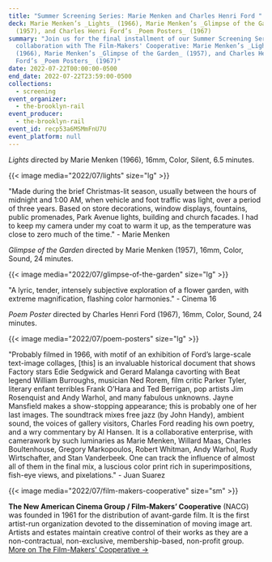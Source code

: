 ```yaml
---
title: "Summer Screening Series: Marie Menken and Charles Henri Ford "
deck: Marie Menken’s _Lights_ (1966), Marie Menken’s _Glimpse of the Garden_
  (1957), and Charles Henri Ford’s _Poem Posters_ (1967)
summary: "Join us for the final installment of our Summer Screening Series in
  collaboration with The Film-Makers' Cooperative: Marie Menken’s _Lights_
  (1966), Marie Menken’s _Glimpse of the Garden_ (1957), and Charles Henri
  Ford’s _Poem Posters_ (1967)"
date: 2022-07-22T00:00:00-0500
end_date: 2022-07-22T23:59:00-0500
collections:
  - screening
event_organizer:
  - the-brooklyn-rail
event_producer:
  - the-brooklyn-rail
event_id: recp53a6MSMmFnU7U
event_platform: null
---
```

*Lights* directed by Marie Menken (1966), 16mm, Color, Silent, 6.5 minutes.

{{< image media="2022/07/lights" size="lg" >}}

"Made during the brief Christmas-lit season, usually between the hours of midnight and 1:00 AM, when
vehicle and foot traffic was light, over a period of three years. Based on store decorations, window
displays, fountains, public promenades, Park Avenue lights, building and church facades. I had to keep
my camera under my coat to warm it up, as the temperature was close to zero much of the time."                       - Marie Menken

*Glimpse of the Garden* directed by Marie Menken (1957), 16mm, Color, Sound, 24 minutes.

{{< image media="2022/07/glimpse-of-the-garden" size="lg" >}}

"A lyric, tender, intensely subjective exploration of a flower garden, with extreme magnification,
flashing color harmonies." - Cinema 16

*Poem Poster* directed by Charles Henri Ford (1967), 16mm, Color, Sound, 24 minutes.

{{< image media="2022/07/poem-posters" size="lg" >}}

"Probably filmed in 1966, with motif of an exhibition of Ford’s large-scale text-image collages, \[this] is
an invaluable historical document that shows Factory stars Edie Sedgwick and Gerard Malanga
cavorting with Beat legend William Burroughs, musician Ned Rorem, film critic Parker Tyler, literary
enfant terribles Frank O’Hara and Ted Berrigan, pop artists Jim Rosenquist and Andy Warhol, and
many fabulous unknowns. Jayne Mansfield makes a show-stopping appearance; this is probably one
of her last images. The soundtrack mixes free jazz (by John Handy), ambient sound, the voices of
gallery visitors, Charles Ford reading his own poetry, and a wry commentary by Al Hansen. It is a
collaborative enterprise, with camerawork by such luminaries as Marie Menken, Willard Maas,
Charles Boultenhouse, Gregory Markopoulos, Robert Whitman, Andy Warhol, Rudy Wirtschafter, and
Stan Vanderbeek. One can track the influence of almost all of them in the final mix, a luscious color
print rich in superimpositions, fish-eye views, and pixelations."  - Juan Suarez

{{< image media="2022/07/film-makers-cooperative" size="sm" >}}

**The New American Cinema Group / Film-Makers’ Cooperative** (NACG) was founded in 1961 for the
distribution of avant-garde film. It is the first artist-run organization devoted to the dissemination of moving image art. Artists and estates maintain creative control of their works as they are a non-contractual, non-exclusive, membership-based, non-profit group.\
[More on The Film-Makers' Cooperative →](https://film-makerscoop.com/)